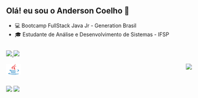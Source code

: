 ## Olá! eu sou o Anderson Coelho 👋 

- 💻 Bootcamp FullStack Java Jr - Generation Brasil
- 🎓 Estudante de Análise e Desenvolvimento de Sistemas - IFSP
##

 <div>
  <a href="https://github.com/andcoelho">
  <img height="165em" src="https://github-readme-stats.vercel.app/api?username=andcoelho&show_icons=true&theme=radical&include_all_commits=true&count_private=true"/>
  <img height="165em" src="https://github-readme-stats.vercel.app/api/top-langs/?username=andcoelho&layout=compact&langs_count=7&theme=radical"/>
</div>
<div style="display: inline_block"><br>
  <img align="center" alt="Rafa-Python" height="30" width="40" src="https://raw.githubusercontent.com/devicons/devicon/master/icons/java/java-original.svg">  
 <img align="right" height="150" src="https://media.giphy.com/media/11JTxkrmq4bGE0/giphy.gif">
</div>
 
 ##

 <div>
  <a href="https://instagram.com/andercoelho_" target="_blank"><img src="https://img.shields.io/badge/-Instagram-%23E4405F?style=for-the-badge&logo=instagram&logoColor=white" target="_blank"></a>
  <a href="https://www.linkedin.com/in/anderson-coelho-45a4ab172/" target="_blank"><img src="https://img.shields.io/badge/-LinkedIn-%230077B5?style=for-the-badge&logo=linkedin&logoColor=white" target="_blank"></a> 
 </div>
